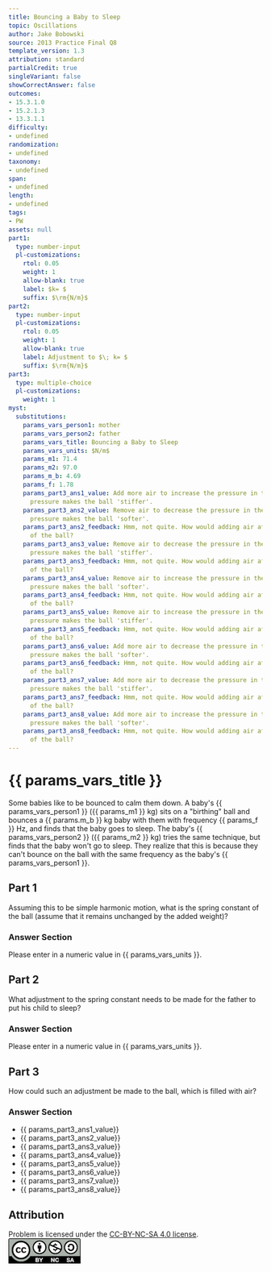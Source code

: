 ```yaml
---
title: Bouncing a Baby to Sleep
topic: Oscillations
author: Jake Bobowski
source: 2013 Practice Final Q8
template_version: 1.3
attribution: standard
partialCredit: true
singleVariant: false
showCorrectAnswer: false
outcomes:
- 15.3.1.0
- 15.2.1.3
- 13.3.1.1
difficulty:
- undefined
randomization:
- undefined
taxonomy:
- undefined
span:
- undefined
length:
- undefined
tags:
- PW
assets: null
part1:
  type: number-input
  pl-customizations:
    rtol: 0.05
    weight: 1
    allow-blank: true
    label: $k= $
    suffix: $\rm{N/m}$
part2:
  type: number-input
  pl-customizations:
    rtol: 0.05
    weight: 1
    allow-blank: true
    label: Adjustment to $\; k= $
    suffix: $\rm{N/m}$
part3:
  type: multiple-choice
  pl-customizations:
    weight: 1
myst:
  substitutions:
    params_vars_person1: mother
    params_vars_person2: father
    params_vars_title: Bouncing a Baby to Sleep
    params_vars_units: $N/m$
    params_m1: 71.4
    params_m2: 97.0
    params_m_b: 4.69
    params_f: 1.78
    params_part3_ans1_value: Add more air to increase the pressure in the ball. Increased
      pressure makes the ball 'stiffer'.
    params_part3_ans2_value: Remove air to decrease the pressure in the ball. Decreased
      pressure makes the ball 'softer'.
    params_part3_ans2_feedback: Hmm, not quite. How would adding air affect pressure
      of the ball?
    params_part3_ans3_value: Remove air to decrease the pressure in the ball. Decreased
      pressure makes the ball 'stiffer'.
    params_part3_ans3_feedback: Hmm, not quite. How would adding air affect pressure
      of the ball?
    params_part3_ans4_value: Remove air to increase the pressure in the ball. Increased
      pressure makes the ball 'softer'.
    params_part3_ans4_feedback: Hmm, not quite. How would adding air affect pressure
      of the ball?
    params_part3_ans5_value: Remove air to increase the pressure in the ball. Increased
      pressure makes the ball 'stiffer'.
    params_part3_ans5_feedback: Hmm, not quite. How would adding air affect pressure
      of the ball?
    params_part3_ans6_value: Add more air to decrease the pressure in the ball. Decreased
      pressure makes the ball 'softer'.
    params_part3_ans6_feedback: Hmm, not quite. How would adding air affect pressure
      of the ball?
    params_part3_ans7_value: Add more air to decrease the pressure in the ball. Decreased
      pressure makes the ball 'stiffer'.
    params_part3_ans7_feedback: Hmm, not quite. How would adding air affect pressure
      of the ball?
    params_part3_ans8_value: Add more air to increase the pressure in the ball. Increased
      pressure makes the ball 'softer'.
    params_part3_ans8_feedback: Hmm, not quite. How would adding air affect pressure
      of the ball?
---
```

# {{ params_vars_title }}
Some  babies  like  to  be  bounced  to  calm  them  down.   A  baby's  {{ params_vars_person1 }} ({{ params_m1 }} kg) sits on a "birthing" ball and bounces a {{ params.m_b }} kg baby with them with frequency {{ params_f }} Hz, and finds that the baby goes to sleep.  The baby's {{ params_vars_person2 }} ({{ params_m2 }} kg) tries the same technique, but finds that the baby won't go to sleep.  They realize that this is because they can't bounce on the ball with the same frequency as the baby's {{ params_vars_person1 }}.

## Part 1

Assuming this to be simple harmonic motion, what is the spring constant of the ball (assume that it remains unchanged by the added weight)?

### Answer Section

Please enter in a numeric value in {{ params_vars_units }}.

## Part 2

What adjustment to the spring constant needs to be made for the father to put his child to sleep?

### Answer Section

Please enter in a numeric value in {{ params_vars_units }}.

## Part 3

How could such an adjustment be made to the ball, which is filled with air?

### Answer Section

- {{ params_part3_ans1_value}}
- {{ params_part3_ans2_value}}
- {{ params_part3_ans3_value}}
- {{ params_part3_ans4_value}}
- {{ params_part3_ans5_value}}
- {{ params_part3_ans6_value}}
- {{ params_part3_ans7_value}}
- {{ params_part3_ans8_value}}

## Attribution

Problem is licensed under the [CC-BY-NC-SA 4.0 license](https://creativecommons.org/licenses/by-nc-sa/4.0/).<br> ![The Creative Commons 4.0 license requiring attribution-BY, non-commercial-NC, and share-alike-SA license.](https://raw.githubusercontent.com/firasm/bits/master/by-nc-sa.png)